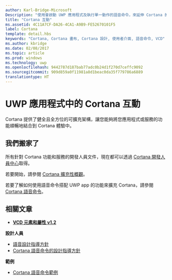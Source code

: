```yaml
---
author: Karl-Bridge-Microsoft
Description: "使用會啟動 UWP 應用程式及執行單一動作的語音命令，來延伸 Cortana 的基本功能。"
title: "Cortana 互動"
ms.assetid: 4C11A7CF-DA26-4CA1-A9B9-FE52670101F5
label: Cortana
template: detail.hbs
keywords: "Cortana, Cortana 畫布, Cortana 設計, 使用者介面, 語音命令, VCD"
ms.author: kbridge
ms.date: 02/08/2017
ms.topic: article
ms.prod: windows
ms.technology: uwp
ms.openlocfilehash: 9442787d187bab77adc0b24d1f270d7ceffc9092
ms.sourcegitcommit: 909d859a0f11981a8d1beac0da35f779786a6889
translationtype: HT
---
```

# <a name="cortana-interactions-in-uwp-apps"></a>UWP 應用程式中的 Cortana 互動

Cortana 提供了健全且全方位的可擴充架構，讓您能夠將您應用程式或服務的功能順暢地結合到 Cortana 體驗中。

## <a name="weve-moved"></a>我們搬家了

所有針對 Cortana 功能和服務的開發人員文件，現在都可以透過 [Cortana 開發人員中心](https://developer.microsoft.com/en-us/cortana)取得。

若要開始，請參閱 [Cortana 擴充性概觀](https://msdn.microsoft.com/cortana/getstarted)。

若要了解如何使用語音命令搭配 UWP app 的功能來擴充 Cortana，請參閱 [Cortana 語音命令](https://developer.microsoft.com/en-us/cortana)。 

## <a name="related-articles"></a>相關文章

* [**VCD 元素和屬性 v1.2**](https://msdn.microsoft.com/library/windows/apps/dn706593)

**設計人員**
* [語音設計指導方針](https://msdn.microsoft.com/windows/uwp/input-and-devices/speech-interactions)
* [Cortana 語音命令的設計指導方針](https://msdn.microsoft.com/en-us/cortana/voicecommands/voicecommand-design-guidelines)

**範例**
* [Cortana 語音命令範例](http://go.microsoft.com/fwlink/p/?LinkID=619899)
 

 





